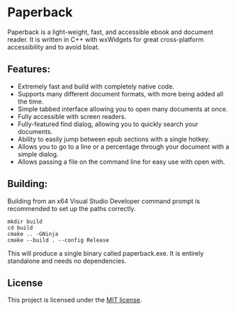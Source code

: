 # Paperback
Paperback is a light-weight, fast, and accessible ebook and document reader. It is written in C++ with wxWidgets for great cross-platform accessibility and to avoid bloat.

## Features:
* Extremely fast and build with completely native code.
* Supports many different document formats, with more being added all the time.
* Simple tabbed interface allowing you to open many documents at once.
* Fully accessible with screen readers.
* Fully-featured find dialog, allowing you to quickly search your documents.
* Ability to easily jump between epub sections with a single hotkey.
* Allows you to go to a line or a percentage through your document with a simple dialog.
* Allows passing a file on the command line for easy use with open with.

## Building:
Building from an x64 Visual Studio Developer command prompt is recommended to set up the paths correctly.

```
mkdir build
cd build
cmake .. -GNinja
cmake --build . --config Release
```

This will produce a single binary called paperback.exe. It is entirely standalone and needs no dependencies.

## License
This project is licensed under the [MIT license](LICENSE).

